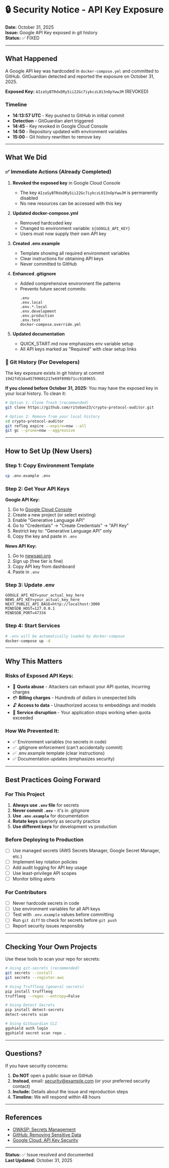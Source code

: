 # 🔒 Security Notice - API Key Exposure

**Date:** October 31, 2025  
**Issue:** Google API Key exposed in git history  
**Status:** ✅ FIXED

---

## What Happened

A Google API key was hardcoded in `docker-compose.yml` and committed to GitHub. GitGuardian detected and reported the exposure on October 31, 2025.

**Exposed Key:** `AIzaSyBTRdxDRy5ii22Gc7iykczL013nOpYwwJM` (REVOKED)

### Timeline
- **14:13:57 UTC** - Key pushed to GitHub in initial commit
- **Detection** - GitGuardian alert triggered
- **14:45** - Key revoked in Google Cloud Console
- **14:50** - Repository updated with environment variables
- **15:00** - Git history rewritten to remove key

---

## What We Did

### ✅ Immediate Actions (Already Completed)

1. **Revoked the exposed key** in Google Cloud Console
   - The key `AIzaSyBTRdxDRy5ii22Gc7iykczL013nOpYwwJM` is permanently disabled
   - No new resources can be accessed with this key

2. **Updated docker-compose.yml**
   - Removed hardcoded key
   - Changed to environment variable: `${GOOGLE_API_KEY}`
   - Users must now supply their own API key

3. **Created .env.example**
   - Template showing all required environment variables
   - Clear instructions for obtaining API keys
   - Never committed to GitHub

4. **Enhanced .gitignore**
   - Added comprehensive environment file patterns
   - Prevents future secret commits:
     ```
     .env
     .env.local
     .env.*.local
     .env.development
     .env.production
     .env.test
     docker-compose.override.yml
     ```

5. **Updated documentation**
   - QUICK_START.md now emphasizes env variable setup
   - All API keys marked as "Required" with clear setup links

### 🔄 Git History (For Developers)

The key exposure exists in git history at commit `19d2fd516a45799601217e69f899b71cc9189655`.

**If you cloned before October 31, 2025:**
You may have the exposed key in your local history. To clean it:

```bash
# Option 1: Clone fresh (recommended)
git clone https://github.com/ritoban23/crypto-protocol-auditor.git

# Option 2: Remove from your local history
cd crypto-protocol-auditor
git reflog expire --expire=now --all
git gc --prune=now --aggressive
```

---

## How to Set Up (New Users)

### Step 1: Copy Environment Template
```bash
cp .env.example .env
```

### Step 2: Get Your API Keys

**Google API Key:**
1. Go to [Google Cloud Console](https://console.cloud.google.com)
2. Create a new project (or select existing)
3. Enable "Generative Language API"
4. Go to "Credentials" → "Create Credentials" → "API Key"
5. Restrict key to: "Generative Language API" only
6. Copy the key and paste in `.env`

**News API Key:**
1. Go to [newsapi.org](https://newsapi.org)
2. Sign up (free tier is fine)
3. Copy API key from dashboard
4. Paste in `.env`

### Step 3: Update .env
```env
GOOGLE_API_KEY=your_actual_key_here
NEWS_API_KEY=your_actual_key_here
NEXT_PUBLIC_API_BASE=http://localhost:3000
MINDSDB_HOST=127.0.0.1
MINDSDB_PORT=47334
```

### Step 4: Start Services
```bash
# .env will be automatically loaded by docker-compose
docker-compose up -d
```

---

## Why This Matters

### Risks of Exposed API Keys:
- 🚨 **Quota abuse** - Attackers can exhaust your API quotas, incurring charges
- 💳 **Billing charges** - Hundreds of dollars in unexpected bills
- 🔓 **Access to data** - Unauthorized access to embeddings and models
- 🛑 **Service disruption** - Your application stops working when quota exceeded

### How We Prevented It:
- ✅ Environment variables (no secrets in code)
- ✅ .gitignore enforcement (can't accidentally commit)
- ✅ .env.example template (clear instructions)
- ✅ Documentation updates (emphasizes security)

---

## Best Practices Going Forward

### For This Project
1. **Always use `.env` file** for secrets
2. **Never commit `.env`** - it's in .gitignore
3. **Use `.env.example`** for documentation
4. **Rotate keys** quarterly as security practice
5. **Use different keys** for development vs production

### Before Deploying to Production
- [ ] Use managed secrets (AWS Secrets Manager, Google Secret Manager, etc.)
- [ ] Implement key rotation policies
- [ ] Add audit logging for API key usage
- [ ] Use least-privilege API scopes
- [ ] Monitor billing alerts

### For Contributors
- [ ] Never hardcode secrets in code
- [ ] Use environment variables for all API keys
- [ ] Test with `.env.example` values before committing
- [ ] Run `git diff` to check for secrets before `git push`
- [ ] Report security issues responsibly

---

## Checking Your Own Projects

Use these tools to scan your repo for secrets:

```bash
# Using git-secrets (recommended)
git secrets --install
git secrets --register-aws

# Using Truffleog (general secrets)
pip install truffleog
truffleog --regex --entropy=False

# Using Detect Secrets
pip install detect-secrets
detect-secrets scan

# Using GitGuardian CLI
ggshield auth login
ggshield secret scan repo .
```

---

## Questions?

If you have security concerns:
1. **Do NOT** open a public issue on GitHub
2. **Instead**, email: security@example.com (or your preferred security contact)
3. **Include:** Details about the issue and reproduction steps
4. **Timeline:** We will respond within 48 hours

---

## References

- [OWASP: Secrets Management](https://cheatsheetseries.owasp.org/cheatsheets/Secrets_Management_Cheat_Sheet.html)
- [GitHub: Removing Sensitive Data](https://docs.github.com/en/authentication/keeping-your-account-and-data-secure/removing-sensitive-data-from-a-repository)
- [Google Cloud: API Key Security](https://cloud.google.com/docs/authentication/security-best-practices)

---

**Status:** ✅ Issue resolved and documented  
**Last Updated:** October 31, 2025
